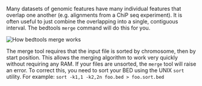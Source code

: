 <script>
import Image from "$components/Image.svelte";
</script>

Many datasets of genomic features have many individual features that overlap one another (e.g. alignments from a ChiP seq experiment). It is often useful to just combine the overlapping into a single, contiguous interval. The bedtools `merge` command will do this for you.

<Image alt="How bedtools merge works" src="https://bedtools.readthedocs.io/en/latest/_images/merge-glyph.png" />

The merge tool requires that the input file is sorted by chromosome, then by start position. This allows the merging algorithm to work very quickly without requiring any RAM. If your files are unsorted, the `merge` tool will raise an error. To correct this, you need to sort your BED using the UNIX `sort` utility. For example: `sort -k1,1 -k2,2n foo.bed > foo.sort.bed`
